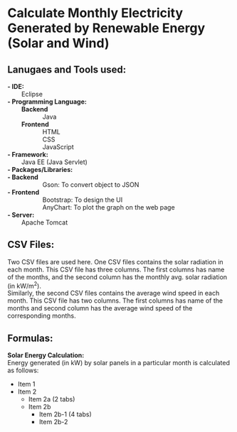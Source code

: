 # Calculate Monthly Electricity Generated by Renewable Energy (Solar and Wind) 

## Lanugaes and Tools used:
**- IDE:** <br>
&nbsp; &nbsp; &nbsp; &nbsp; Eclipse <br>
**- Programming Language:** <br>
&nbsp; &nbsp; &nbsp; &nbsp; **Backend** <br>
&nbsp; &nbsp; &nbsp; &nbsp; &nbsp; &nbsp; &nbsp; &nbsp; &nbsp; &nbsp; Java <br>
&nbsp; &nbsp; &nbsp; &nbsp; **Frontend** <br>
&nbsp; &nbsp; &nbsp; &nbsp; &nbsp; &nbsp; &nbsp; &nbsp; &nbsp; &nbsp; HTML <br>
&nbsp; &nbsp; &nbsp; &nbsp; &nbsp; &nbsp; &nbsp; &nbsp; &nbsp; &nbsp; CSS <br>
&nbsp; &nbsp; &nbsp; &nbsp; &nbsp; &nbsp; &nbsp; &nbsp; &nbsp; &nbsp; JavaScript <br>
**- Framework:** <br>
&nbsp; &nbsp; &nbsp; &nbsp; Java EE (Java Servlet) <bR>
**- Packages/Libraries:** <br>
        **- Backend** <br>
&nbsp; &nbsp; &nbsp; &nbsp; &nbsp; &nbsp; &nbsp; &nbsp; &nbsp; &nbsp; Gson: To convert object to JSON <br>
        **- Frontend** <br>
&nbsp; &nbsp; &nbsp; &nbsp; &nbsp; &nbsp; &nbsp; &nbsp; &nbsp; &nbsp; Bootstrap: To design the UI <br>
&nbsp; &nbsp; &nbsp; &nbsp; &nbsp; &nbsp; &nbsp; &nbsp; &nbsp; &nbsp; AnyChart: To plot the graph on the web page <br>
**- Server:** <br>
&nbsp; &nbsp; &nbsp; &nbsp; Apache Tomcat


## CSV Files: 
Two CSV files are used here. One CSV files contains the solar radiation in each month. This CSV file has three columns. The first columns has name of the months, and the second column has the monthly avg. solar radiation (in kW/m<sup>2</sup>). <br>
Similarly, the second CSV files contains the average wind speed in each month. This CSV file has two columns. The first columns has name of the months and second column has the average wind speed of the corresponding months.


## Formulas:
**Solar Energy Calculation:** <br>
Energy generated (in kW) by solar panels in a particular month is calculated as follows:


- Item 1
- Item 2
    - Item 2a (2 tabs)
    - Item 2b
        - Item 2b-1 (4 tabs)
        - Item 2b-2


